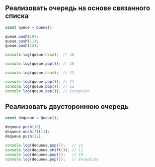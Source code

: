 ## Реализовать очередь на основе связанного списка

   ```js
   const queue = Queue();
   
   queue.push(10);
   queue.push(11);
   queue.push(12);
   
   console.log(queue.head);  // 10
   
   console.log(queue.pop()); // 10
   
   console.log(queue.head);  // 11
   
   console.log(queue.pop()); // 11
   console.log(queue.pop()); // 12
   console.log(queue.pop()); // Exception
   ```

## Реализовать двустороннюю очередь

   ```js
   const dequeue = Queue();
   
   dequeue.push(10);
   dequeue.unshift(11);
   dequeue.push(12);
   
   console.log(dequeue.pop());   // 12
   console.log(dequeue.shift()); // 11
   console.log(dequeue.pop());   // 10
   console.log(dequeue.pop());   // Exception
   ```
